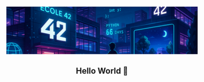 <p align="center">
  <img src="https://github.com/be0x686172/be0x686172/blob/main/42wallpaper2.png?raw=true">
  <h2 align="center">Hello World 👋</h2>
</p>

